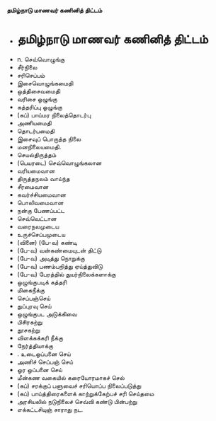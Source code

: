 **தமிழ்நாடு மாணவர் கணினித் திட்டம்**
- # தமிழ்நாடு மாணவர் கணினித் திட்டம்
- n. செவ்வொழுங்கு
- சீர்நிலை
- சரிசெப்பம்
- இசைவொழுங்கமைதி
- ஒத்திசைவமைதி
- வரிசை ஒழுங்கு
- கத்தரிப்பு ஒழுங்கு
- (கப்) பாய்மர நிலைத்தொடர்பு
- அணியமைதி
- தொடர்பமைதி
- இசைவுப் பொருத்த நிலை
- மனநிலையமைதி.
- செயல்திருத்தம்
- (பெயரடை) செவ்வொழுங்கலான
- வரியமைவான
- திருத்தநலம் வாய்ந்த
- சீரமைவான
- கவர்ச்சியமைவான
- பொலிவமைவான
- நன்கு பேணப்பட்ட
- செவ்வெட்டான
- வரைநலமுடைய
- உருச்செப்பமுடைய
- (வினை) (பே-வ) கண்டி
- (பே-வ) வன்கண்மையுடன் திட்டு
- (பே-வ) அடித்து நொறுக்கு
- (பே-வ) பணம்பறித்து ஏய்த்துவிடு
- (பே-வ) பேரத்தில் துயர்நிலைக்களாக்கு
- ஒழுங்குபடிக் கத்தரி
- மிகைநீக்கு
- செப்பஞ்செய்
- துப்புரவு செய்
- ஒழுங்குபட அடுக்கிவை
- பிசிரகற்று
- தூசகற்று
- விளக்கக்கரி நீக்கு
- நேர்த்தியாக்கு
- . உடைஒப்பனை செய்
- அணிச் செப்பஞ் செய்
- ஓர ஒப்பனை செய்
- மீன்கண வகையில் கரையோரமாகச் செல்
- (கப்) சரக்குப் பளுவைச் சரியொப்ப நிலைப்படுத்து
- (கப்) பாய்த்திரைகளைக் காற்றுக்கேற்பச் சரி செய்தமை
- அரசியலில் நடுநிலைச் செவ்வி கண்டு பின்பற்று
- எக்கட்டசியுஞ் சாராது நட.

